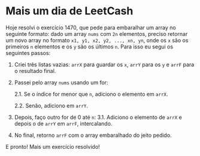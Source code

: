 # Mais um dia de LeetCash

Hoje resolvi o exercício 1470, que pede para embaralhar um array no seguinte formato: dado um array `nums` com `2n` elementos, preciso retornar um novo array no formato `x1, y1, x2, y2, ..., xn, yn`, onde os `x` são os primeiros `n` elementos e os `y` são os últimos `n`. Para isso eu segui os seguintes passos:

1. Criei três listas vazias: `arrX` para guardar os `x`, `arrY` para os `y` e `arrF` para o resultado final.
2. Passei pelo array `nums` usando um for:

    2.1. Se o índice for menor que `n`, adiciono o elemento em `arrX`.

    2.2. Senão, adiciono em `arrY`.

3. Depois, faço outro for de 0 até `n`:
    3.1. Adiciono o elemento de `arrX` e depois o de `arrY` em `arrF`, intercalando.
4. No final, retorno `arrF` com o array embaralhado do jeito pedido.

E pronto! Mais um exercício resolvido!